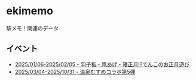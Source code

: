 # ekimemo
駅メモ！関連のデータ

## イベント
- [2025/01/06-2025/02/05 - 羽子板・凧あげ・寝正月!?でんこのお正月遊び](docs/20250106/)
- [2025/03/04-2025/10/31 - 温泉むすめコラボ第5弾](docs/20250304/)